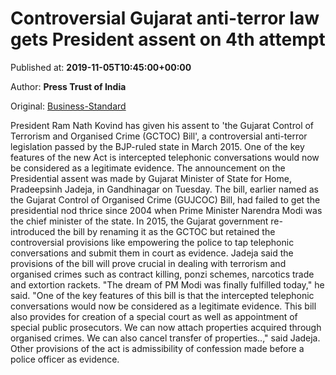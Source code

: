 
# Controversial Gujarat anti-terror law gets President assent on 4th attempt

Published at: **2019-11-05T10:45:00+00:00**

Author: **Press Trust of India**

Original: [Business-Standard](https://www.business-standard.com/article/pti-stories/controversial-gujarat-anti-terror-law-gets-president-s-nod-119110500981_1.html)

President Ram Nath Kovind has given his assent to 'the Gujarat Control of Terrorism and Organised Crime (GCTOC) Bill', a controversial anti-terror legislation passed by the BJP-ruled state in March 2015.
One of the key features of the new Act is intercepted telephonic conversations would now be considered as a legitimate evidence.
The announcement on the Presidential assent was made by Gujarat Minister of State for Home, Pradeepsinh Jadeja, in Gandhinagar on Tuesday.
The bill, earlier named as the Gujarat Control of Organised Crime (GUJCOC) Bill, had failed to get the presidential nod thrice since 2004 when Prime Minister Narendra Modi was the chief minister of the state.
In 2015, the Gujarat government re-introduced the bill by renaming it as the GCTOC but retained the controversial provisions like empowering the police to tap telephonic conversations and submit them in court as evidence.
Jadeja said the provisions of the bill will prove crucial in dealing with terrorism and organised crimes such as contract killing, ponzi schemes, narcotics trade and extortion rackets.
"The dream of PM Modi was finally fulfilled today," he said.
"One of the key features of this bill is that the intercepted telephonic conversations would now be considered as a legitimate evidence. This bill also provides for creation of a special court as well as appointment of special public prosecutors. We can now attach properties acquired through organised crimes. We can also cancel transfer of properties..," said Jadeja.
Other provisions of the act is admissibility of confession made before a police officer as evidence.
